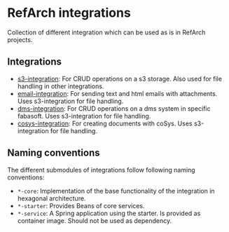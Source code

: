 # RefArch integrations

Collection of different integration which can be used as is in RefArch projects.

## Integrations

- [s3-integration](./refarch-s3-integration/README.md): For CRUD operations on a s3 storage. Also used for file handling
  in other integrations.
- [email-integration](./refarch-email-integration/README.md): For sending text and html emails with attachments. Uses
  s3-integration for file handling.
- [dms-integration](./refarch-dms-integration/README.md): For CRUD operations on a dms system in specific fabasoft. Uses
  s3-integration for file handling.
- [cosys-integration](./refarch-cosys-integration/README.md): For creating documents with coSys. Uses
  s3-integration for file handling.

## Naming conventions

The different submodules of integrations follow following naming conventions:

- `*-core`: Implementation of the base functionality of the integration in hexagonal architecture.
- `*-starter`: Provides Beans of core services.
- `*-service`: A Spring application using the starter. Is provided as container image. Should not be used as dependency.
